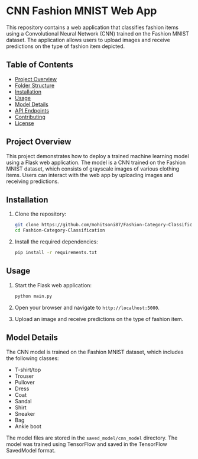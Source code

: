 
# CNN Fashion MNIST Web App

This repository contains a web application that classifies fashion items using a Convolutional Neural Network (CNN) trained on the Fashion MNIST dataset. The application allows users to upload images and receive predictions on the type of fashion item depicted.

## Table of Contents

- [Project Overview](#project-overview)
- [Folder Structure](#folder-structure)
- [Installation](#installation)
- [Usage](#usage)
- [Model Details](#model-details)
- [API Endpoints](#api-endpoints)
- [Contributing](#contributing)
- [License](#license)

## Project Overview

This project demonstrates how to deploy a trained machine learning model using a Flask web application. The model is a CNN trained on the Fashion MNIST dataset, which consists of grayscale images of various clothing items. Users can interact with the web app by uploading images and receiving predictions.



## Installation

1. Clone the repository:
    ```bash
    git clone https://github.com/mohitsoni87/Fashion-Category-Classification
    cd Fashion-Category-Classification
    ```

2. Install the required dependencies:
    ```bash
    pip install -r requirements.txt
    ```

## Usage

1. Start the Flask web application:
    ```bash
    python main.py
    ```

2. Open your browser and navigate to `http://localhost:5000`.

3. Upload an image and receive predictions on the type of fashion item.

## Model Details

The CNN model is trained on the Fashion MNIST dataset, which includes the following classes:

- T-shirt/top
- Trouser
- Pullover
- Dress
- Coat
- Sandal
- Shirt
- Sneaker
- Bag
- Ankle boot

The model files are stored in the `saved_model/cnn_model` directory. The model was trained using TensorFlow and saved in the TensorFlow SavedModel format.
